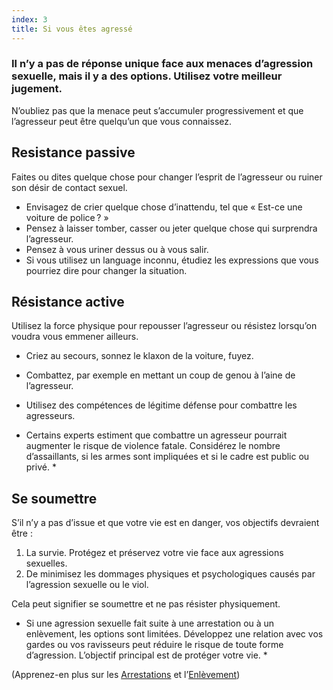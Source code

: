 ```yaml
---
index: 3
title: Si vous êtes agressé
---
```

### Il n’y a pas de réponse unique face aux menaces d’agression sexuelle, mais il y a des options. Utilisez votre meilleur jugement.

N’oubliez pas que la menace peut s’accumuler progressivement et que l’agresseur peut être quelqu’un que vous connaissez.

## Resistance passive

Faites ou dites quelque chose pour changer l’esprit de l’agresseur ou ruiner son désir de contact sexuel.

* Envisagez de crier quelque chose d’inattendu, tel que « Est-ce une voiture de police ? »
* Pensez à laisser tomber, casser ou jeter quelque chose qui surprendra l’agresseur.
* Pensez à vous uriner dessus ou à vous salir.
* Si vous utilisez un language inconnu, étudiez les expressions que vous pourriez dire pour changer la situation.

## Résistance active

Utilisez la force physique pour repousser l’agresseur ou résistez lorsqu’on voudra vous emmener ailleurs.

*   Criez au secours, sonnez le klaxon de la voiture, fuyez.
*   Combattez, par exemple en mettant un coup de genou à l’aine de l’agresseur.
*   Utilisez des compétences de légitime défense pour combattre les agresseurs.

* Certains experts estiment que combattre un agresseur pourrait augmenter le risque de violence fatale. Considérez le nombre d’assaillants, si les armes sont impliquées et si le cadre est public ou privé. *

## Se soumettre

S’il n’y a pas d’issue et que votre vie est en danger, vos objectifs devraient être :

1. La survie. Protégez et préservez votre vie face aux agressions sexuelles.
2. De minimisez les dommages physiques et psychologiques causés par l’agression sexuelle ou le viol.

Cela peut signifier se soumettre et ne pas résister physiquement.

* Si une agression sexuelle fait suite à une arrestation ou à un enlèvement, les options sont limitées. Développez une relation avec vos gardes ou vos ravisseurs peut réduire le risque de toute forme d’agression. L’objectif principal est de protéger votre vie. *

(Apprenez-en plus sur les [Arrestations](umbrella://incident-response/arrests) et  l’[Enlèvement](umbrella://incident-response/kidnapping))
